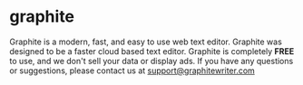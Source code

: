 # graphite
Graphite is a modern, fast, and easy to use web text editor. Graphite was designed to be a faster cloud based text editor. Graphite is completely **FREE** to use, and we don't sell your data or display ads. If you have any questions or suggestions, please contact us at [support@graphitewriter.com](support@graphitewriter.com)
